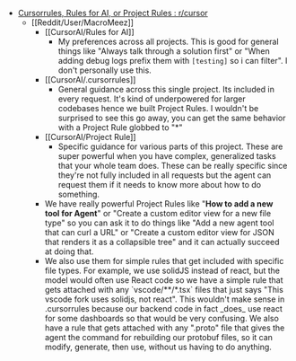 - [Cursorrules, Rules for AI, or Project Rules : r/cursor](https://www.reddit.com/r/cursor/comments/1icmmb0/cursorrules_rules_for_ai_or_project_rules/)
	- [[Reddit/User/MacroMeez]]
		- [[CursorAI/Rules for AI]]
			- My preferences across all projects. This is good for general things like "Always talk through a solution first" or "When adding debug logs prefix them with `[testing]` so i can filter". I don't personally use this.
		- [[CursorAI/.cursorrules]]
			- General guidance across this single project. Its included in every request. It's kind of underpowered for larger codebases hence we built Project Rules. I wouldn't be surprised to see this go away, you can get the same behavior with a Project Rule globbed to "\*"
		- [[CursorAI/Project Rule]]
			- Specific guidance for various parts of this project. These are super powerful when you have complex, generalized tasks that your whole team does. These can be really specific since they're not fully included in all requests but the agent can request them if it needs to know more about how to do something.
		- We have really powerful Project Rules like "**How to add a new tool for Agent**" or "Create a custom editor view for a new file type" so you can ask it to do things like "Add a new agent tool that can curl a URL" or "Create a custom editor view for JSON that renders it as a collapsible tree" and it can actually succeed at doing that.
		- We also use them for simple rules that get included with specific file types. For example, we use solidJS instead of react, but the model would often use React code so we have a simple rule that gets attached with any \`vscode/\*\*/\*.tsx\` files that just says "This vscode fork uses solidjs, not react". This wouldn't make sense in .cursorrules because our backend code in fact \_does\_ use react for some dashboards so that would be very confusing. We also have a rule that gets attached with any ".proto" file that gives the agent the command for rebuilding our protobuf files, so it can modify, generate, then use, without us having to do anything.